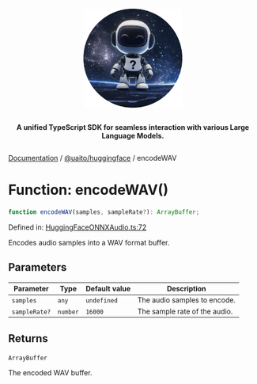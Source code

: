 <div style="display:flex; flex-direction:column; align-items:center;">
<p align="center">
  <img src="../UAITO.png" alt="UAITO Logo" width="200"/>
</p>

<p align="center">
  <strong>A unified TypeScript SDK for seamless interaction with various Large Language Models.</strong>
</p>
</div>

[Documentation](README.md) / [@uaito/huggingface](@uaito.huggingface.md) / encodeWAV

# Function: encodeWAV()

```ts
function encodeWAV(samples, sampleRate?): ArrayBuffer;
```

Defined in: [HuggingFaceONNXAudio.ts:72](https://github.com/elribonazo/uaito/blob/c848a132a0a25c2e98701cb60475a7556be27253/packages/huggingFace/src/HuggingFaceONNXAudio.ts#L72)

Encodes audio samples into a WAV format buffer.

## Parameters

| Parameter | Type | Default value | Description |
| ------ | ------ | ------ | ------ |
| `samples` | `any` | `undefined` | The audio samples to encode. |
| `sampleRate?` | `number` | `16000` | The sample rate of the audio. |

## Returns

`ArrayBuffer`

The encoded WAV buffer.

